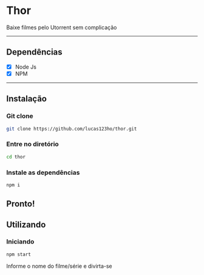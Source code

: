 # Thor
Baixe filmes pelo Utorrent sem complicação

---
## Dependências
- [x] Node Js
- [x] NPM
---

## Instalação
### Git clone
```bash
git clone https://github.com/lucas123ho/thor.git
```
### Entre no diretório
```bash
cd thor
```
### Instale as dependências
```bash
npm i
```
**Pronto!**
---

## Utilizando
### Iniciando
```bash
npm start
```
Informe o nome do filme/série e divirta-se
